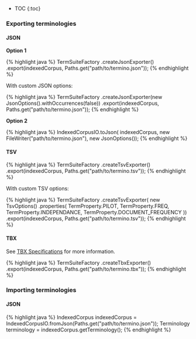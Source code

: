 * TOC
{:toc}


### Exporting terminologies

#### JSON

**Option 1**

{% highlight java %}
TermSuiteFactory
    .createJsonExporter()
    .export(indexedCorpus, Paths.get("path/to/termino.json"));
{% endhighlight %}

With custom JSON options:

{% highlight java %}
TermSuiteFactory
    .createJsonExporter(new JsonOptions().withOccurrences(false))
    .export(indexedCorpus, Paths.get("path/to/termino.json"));
{% endhighlight %}


**Option 2**

{% highlight java %}
IndexedCorpusIO.toJson(
  indexedCorpus,
  new FileWriter("path/to/termino.json"), new JsonOptions());
{% endhighlight %}


#### TSV

{% highlight java %}
TermSuiteFactory
    .createTsvExporter()
    .export(indexedCorpus, Paths.get("path/to/termino.tsv"));
{% endhighlight %}

With custom TSV options:

{% highlight java %}
TermSuiteFactory
    .createTsvExporter(
      new TsvOptions()
        .properties(
          TermProperty.PILOT,
          TermProperty.FREQ,
          TermProperty.INDEPENDANCE,
          TermProperty.DOCUMENT_FREQUENCY
    ))
    .export(indexedCorpus, Paths.get("path/to/termino.tsv"));
{% endhighlight %}



#### TBX

See [TBX Specifications](http://www.ttt.org/oscarstandards/tbx/) for more information.

{% highlight java %}
TermSuiteFactory
    .createTbxExporter()
    .export(indexedCorpus, Paths.get("path/to/termino.tbx"));
{% endhighlight %}

### Importing terminologies

#### JSON

{% highlight java %}
IndexedCorpus indexedCorpus = IndexedCorpusIO.fromJson(Paths.get("path/to/termino.json"));
Terminology terminology = indexedCorpus.getTerminology();
{% endhighlight %}
